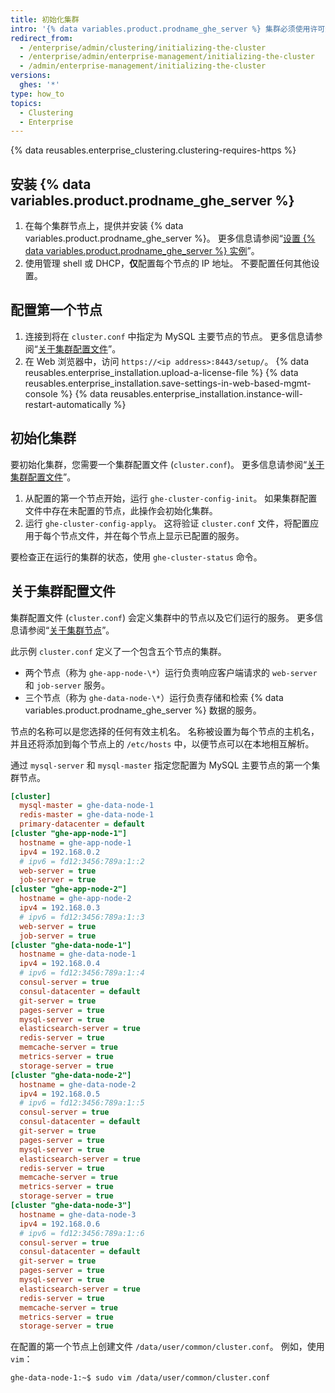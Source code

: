 ```yaml
---
title: 初始化集群
intro: '{% data variables.product.prodname_ghe_server %} 集群必须使用许可进行设置，并使用管理 shell (SSH) 进行初始化。'
redirect_from:
  - /enterprise/admin/clustering/initializing-the-cluster
  - /enterprise/admin/enterprise-management/initializing-the-cluster
  - /admin/enterprise-management/initializing-the-cluster
versions:
  ghes: '*'
type: how_to
topics:
  - Clustering
  - Enterprise
---
```


{% data reusables.enterprise_clustering.clustering-requires-https %}

## 安装 {% data variables.product.prodname_ghe_server %}

1. 在每个集群节点上，提供并安装 {% data variables.product.prodname_ghe_server %}。 更多信息请参阅“[设置 {% data variables.product.prodname_ghe_server %} 实例](/enterprise/admin/guides/installation/setting-up-a-github-enterprise-server-instance)”。
2. 使用管理 shell 或 DHCP，**仅**配置每个节点的 IP 地址。 不要配置任何其他设置。

## 配置第一个节点

1. 连接到将在 `cluster.conf` 中指定为 MySQL 主要节点的节点。 更多信息请参阅“[关于集群配置文件](/enterprise/admin/guides/clustering/initializing-the-cluster/#about-the-cluster-configuration-file)”。
2. 在 Web 浏览器中，访问 `https://<ip address>:8443/setup/`。
{% data reusables.enterprise_installation.upload-a-license-file %}
{% data reusables.enterprise_installation.save-settings-in-web-based-mgmt-console %}
{% data reusables.enterprise_installation.instance-will-restart-automatically %}

## 初始化集群

要初始化集群，您需要一个集群配置文件 (`cluster.conf`)。 更多信息请参阅“[关于集群配置文件](/enterprise/admin/guides/clustering/initializing-the-cluster/#about-the-cluster-configuration-file)”。

1. 从配置的第一个节点开始，运行 `ghe-cluster-config-init`。  如果集群配置文件中存在未配置的节点，此操作会初始化集群。
2. 运行 `ghe-cluster-config-apply`。 这将验证 `cluster.conf` 文件，将配置应用于每个节点文件，并在每个节点上显示已配置的服务。

要检查正在运行的集群的状态，使用 `ghe-cluster-status` 命令。

## 关于集群配置文件

集群配置文件 (`cluster.conf`) 会定义集群中的节点以及它们运行的​​服务。 更多信息请参阅“[关于集群节点](/enterprise/admin/guides/clustering/about-cluster-nodes)”。

此示例 `cluster.conf` 定义了一个包含五个节点的集群。

  - 两个节点（称为 `ghe-app-node-\*`）运行负责响应客户端请求的 `web-server` 和 `job-server` 服务。
  - 三个节点（称为 `ghe-data-node-\*`）运行负责存储和检索 {% data variables.product.prodname_ghe_server %} 数据的服务。

节点的名称可以是您选择的任何有效主机名。 名称被设置为每个节点的主机名，并且还将添加到每个节点上的 `/etc/hosts` 中，以便节点可以在本地相互解析。

通过 `mysql-server` 和 `mysql-master` 指定您配置为 MySQL 主要节点的第一个集群节点。

```ini
[cluster]
  mysql-master = ghe-data-node-1
  redis-master = ghe-data-node-1
  primary-datacenter = default
[cluster "ghe-app-node-1"]
  hostname = ghe-app-node-1
  ipv4 = 192.168.0.2
  # ipv6 = fd12:3456:789a:1::2
  web-server = true
  job-server = true
[cluster "ghe-app-node-2"]
  hostname = ghe-app-node-2
  ipv4 = 192.168.0.3
  # ipv6 = fd12:3456:789a:1::3
  web-server = true
  job-server = true
[cluster "ghe-data-node-1"]
  hostname = ghe-data-node-1
  ipv4 = 192.168.0.4
  # ipv6 = fd12:3456:789a:1::4
  consul-server = true
  consul-datacenter = default
  git-server = true
  pages-server = true
  mysql-server = true
  elasticsearch-server = true
  redis-server = true
  memcache-server = true
  metrics-server = true
  storage-server = true
[cluster "ghe-data-node-2"]
  hostname = ghe-data-node-2
  ipv4 = 192.168.0.5
  # ipv6 = fd12:3456:789a:1::5
  consul-server = true
  consul-datacenter = default
  git-server = true
  pages-server = true
  mysql-server = true
  elasticsearch-server = true
  redis-server = true
  memcache-server = true
  metrics-server = true
  storage-server = true
[cluster "ghe-data-node-3"]
  hostname = ghe-data-node-3
  ipv4 = 192.168.0.6
  # ipv6 = fd12:3456:789a:1::6
  consul-server = true
  consul-datacenter = default
  git-server = true
  pages-server = true
  mysql-server = true
  elasticsearch-server = true
  redis-server = true
  memcache-server = true
  metrics-server = true
  storage-server = true
```

在配置的第一个节点上创建文件 `/data/user/common/cluster.conf`。 例如，使用 `vim`：

   ```shell
   ghe-data-node-1:~$ sudo vim /data/user/common/cluster.conf
   ```
